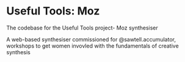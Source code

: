 # Useful Tools: Moz

The codebase for the Useful Tools project- Moz synthesiser


A web-based synthesiser commissioned for @sawtell.accumulator, workshops to get women invovled with the fundamentals of creative synthesis 
